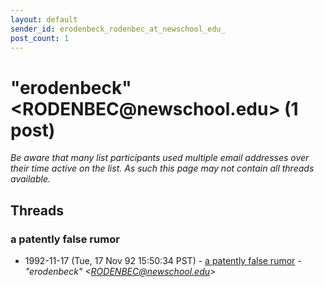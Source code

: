 ```yaml
---
layout: default
sender_id: erodenbeck_rodenbec_at_newschool_edu_
post_count: 1
---
```


# "erodenbeck"  <RODENBEC<span>@</span>newschool.edu> (1 post)

_Be aware that many list participants used multiple email addresses over their time active on the list. As such this page may not contain all threads available._

## Threads

### a patently false rumor
+ 1992-11-17 (Tue, 17 Nov 92 15:50:34 PST) - [a patently false rumor](/archive/1992/11/41d6fd0deb0cf54875622658e26e18c91487fff3b08fc4cdb8e1ae1d873f02de) - _"erodenbeck"  \<RODENBEC@newschool.edu\>_

